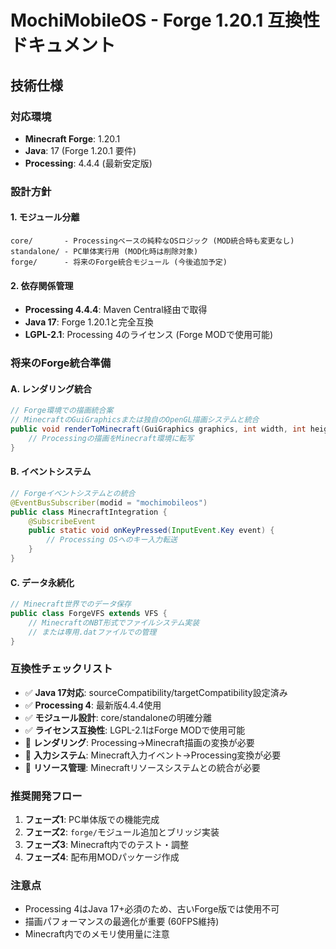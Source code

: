 # MochiMobileOS - Forge 1.20.1 互換性ドキュメント

## 技術仕様

### 対応環境
- **Minecraft Forge**: 1.20.1
- **Java**: 17 (Forge 1.20.1 要件)
- **Processing**: 4.4.4 (最新安定版)

### 設計方針

#### 1. モジュール分離
```
core/       - Processingベースの純粋なOSロジック (MOD統合時も変更なし)
standalone/ - PC単体実行用 (MOD化時は削除対象)
forge/      - 将来のForge統合モジュール (今後追加予定)
```

#### 2. 依存関係管理
- **Processing 4.4.4**: Maven Central経由で取得
- **Java 17**: Forge 1.20.1と完全互換
- **LGPL-2.1**: Processing 4のライセンス (Forge MODで使用可能)

### 将来のForge統合準備

#### A. レンダリング統合
```java
// Forge環境での描画統合案
// MinecraftのGuiGraphicsまたは独自のOpenGL描画システムと統合
public void renderToMinecraft(GuiGraphics graphics, int width, int height) {
    // Processingの描画をMinecraft環境に転写
}
```

#### B. イベントシステム
```java
// Forgeイベントシステムとの統合
@EventBusSubscriber(modid = "mochimobileos")
public class MinecraftIntegration {
    @SubscribeEvent
    public static void onKeyPressed(InputEvent.Key event) {
        // Processing OSへのキー入力転送
    }
}
```

#### C. データ永続化
```java
// Minecraft世界でのデータ保存
public class ForgeVFS extends VFS {
    // MinecraftのNBT形式でファイルシステム実装
    // または専用.datファイルでの管理
}
```

### 互換性チェックリスト

- ✅ **Java 17対応**: sourceCompatibility/targetCompatibility設定済み
- ✅ **Processing 4**: 最新版4.4.4使用
- ✅ **モジュール設計**: core/standaloneの明確分離
- ✅ **ライセンス互換性**: LGPL-2.1はForge MODで使用可能
- 🔄 **レンダリング**: Processing→Minecraft描画の変換が必要
- 🔄 **入力システム**: Minecraft入力イベント→Processing変換が必要
- 🔄 **リソース管理**: Minecraftリソースシステムとの統合が必要

### 推奨開発フロー

1. **フェーズ1**: PC単体版での機能完成
2. **フェーズ2**: `forge/`モジュール追加とブリッジ実装
3. **フェーズ3**: Minecraft内でのテスト・調整
4. **フェーズ4**: 配布用MODパッケージ作成

### 注意点

- Processing 4はJava 17+必須のため、古いForge版では使用不可
- 描画パフォーマンスの最適化が重要 (60FPS維持)
- Minecraft内でのメモリ使用量に注意